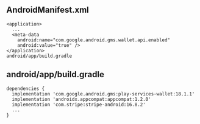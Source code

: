 ## AndroidManifest.xml

```
<application>
  ...
  <meta-data
    android:name="com.google.android.gms.wallet.api.enabled"
    android:value="true" />
</application>
android/app/build.gradle
```
 
## android/app/build.gradle

```
dependencies {
  implementation 'com.google.android.gms:play-services-wallet:18.1.1'
  implementation 'androidx.appcompat:appcompat:1.2.0'
  implementation 'com.stripe:stripe-android:16.8.2'
  ...
}
```
